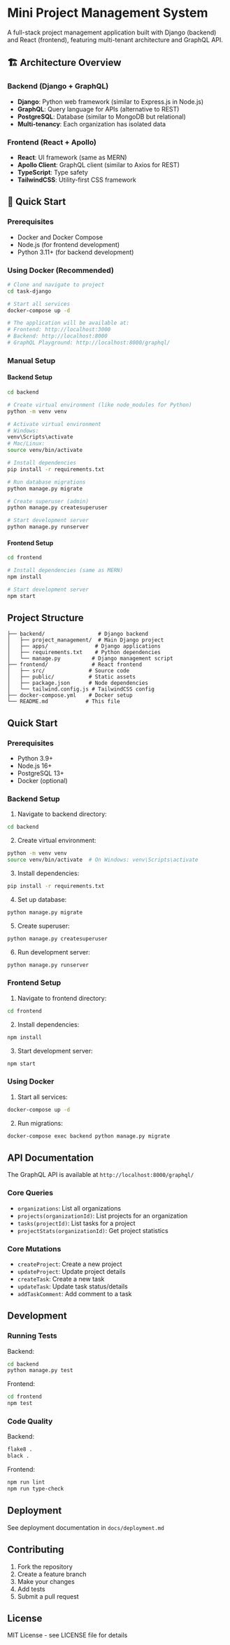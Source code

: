 # Mini Project Management System

A full-stack project management application built with Django (backend) and React (frontend), featuring multi-tenant architecture and GraphQL API.

## 🏗️ Architecture Overview

### Backend (Django + GraphQL)
- **Django**: Python web framework (similar to Express.js in Node.js)
- **GraphQL**: Query language for APIs (alternative to REST)
- **PostgreSQL**: Database (similar to MongoDB but relational)
- **Multi-tenancy**: Each organization has isolated data

### Frontend (React + Apollo)
- **React**: UI framework (same as MERN)
- **Apollo Client**: GraphQL client (similar to Axios for REST)
- **TypeScript**: Type safety
- **TailwindCSS**: Utility-first CSS framework

## 🚀 Quick Start

### Prerequisites
- Docker and Docker Compose
- Node.js (for frontend development)
- Python 3.11+ (for backend development)

### Using Docker (Recommended)
```bash
# Clone and navigate to project
cd task-django

# Start all services
docker-compose up -d

# The application will be available at:
# Frontend: http://localhost:3000
# Backend: http://localhost:8000
# GraphQL Playground: http://localhost:8000/graphql/
```

### Manual Setup

#### Backend Setup
```bash
cd backend

# Create virtual environment (like node_modules for Python)
python -m venv venv

# Activate virtual environment
# Windows:
venv\Scripts\activate
# Mac/Linux:
source venv/bin/activate

# Install dependencies
pip install -r requirements.txt

# Run database migrations
python manage.py migrate

# Create superuser (admin)
python manage.py createsuperuser

# Start development server
python manage.py runserver
```

#### Frontend Setup
```bash
cd frontend

# Install dependencies (same as MERN)
npm install

# Start development server
npm start
```

## Project Structure

```
├── backend/                 # Django backend
│   ├── project_management/  # Main Django project
│   ├── apps/               # Django applications
│   ├── requirements.txt    # Python dependencies
│   └── manage.py          # Django management script
├── frontend/              # React frontend
│   ├── src/              # Source code
│   ├── public/           # Static assets
│   ├── package.json      # Node dependencies
│   └── tailwind.config.js # TailwindCSS config
├── docker-compose.yml    # Docker setup
└── README.md            # This file
```

## Quick Start

### Prerequisites
- Python 3.9+
- Node.js 16+
- PostgreSQL 13+
- Docker (optional)

### Backend Setup

1. Navigate to backend directory:
```bash
cd backend
```

2. Create virtual environment:
```bash
python -m venv venv
source venv/bin/activate  # On Windows: venv\Scripts\activate
```

3. Install dependencies:
```bash
pip install -r requirements.txt
```

4. Set up database:
```bash
python manage.py migrate
```

5. Create superuser:
```bash
python manage.py createsuperuser
```

6. Run development server:
```bash
python manage.py runserver
```

### Frontend Setup

1. Navigate to frontend directory:
```bash
cd frontend
```

2. Install dependencies:
```bash
npm install
```

3. Start development server:
```bash
npm start
```

### Using Docker

1. Start all services:
```bash
docker-compose up -d
```

2. Run migrations:
```bash
docker-compose exec backend python manage.py migrate
```

## API Documentation

The GraphQL API is available at `http://localhost:8000/graphql/`

### Core Queries
- `organizations`: List all organizations
- `projects(organizationId)`: List projects for an organization
- `tasks(projectId)`: List tasks for a project
- `projectStats(organizationId)`: Get project statistics

### Core Mutations
- `createProject`: Create a new project
- `updateProject`: Update project details
- `createTask`: Create a new task
- `updateTask`: Update task status/details
- `addTaskComment`: Add comment to a task

## Development

### Running Tests

Backend:
```bash
cd backend
python manage.py test
```

Frontend:
```bash
cd frontend
npm test
```

### Code Quality

Backend:
```bash
flake8 .
black .
```

Frontend:
```bash
npm run lint
npm run type-check
```

## Deployment

See deployment documentation in `docs/deployment.md`

## Contributing

1. Fork the repository
2. Create a feature branch
3. Make your changes
4. Add tests
5. Submit a pull request

## License

MIT License - see LICENSE file for details
